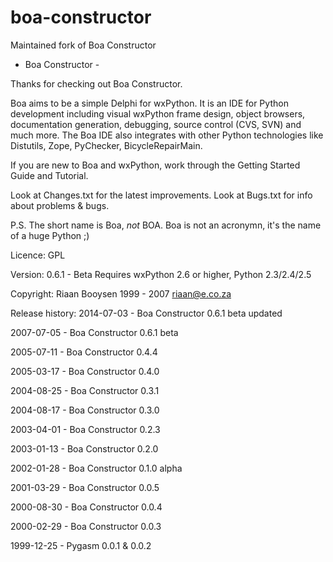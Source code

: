 boa-constructor
===============

Maintained fork of Boa Constructor
- Boa Constructor -

Thanks for checking out Boa Constructor.

Boa aims to be a simple Delphi for wxPython.
It is an IDE for Python development including visual wxPython frame
design, object browsers, documentation generation, debugging,
source control (CVS, SVN) and much more.
The Boa IDE also integrates with other Python technologies like 
Distutils, Zope, PyChecker, BicycleRepairMain.

If you are new to Boa and wxPython, work through the Getting Started Guide
and Tutorial.

Look at Changes.txt for the latest improvements.
Look at Bugs.txt for info about problems & bugs.

P.S. The short name is Boa, *not* BOA. 
Boa is not an acronymn, it's the name of a huge Python ;)

Licence:
GPL

Version:
0.6.1 - Beta
Requires wxPython 2.6 or higher, Python 2.3/2.4/2.5


Copyright:
Riaan Booysen 1999 - 2007
riaan@e.co.za


Release history:
2014-07-03 - Boa Constructor 0.6.1 beta updated

2007-07-05 - Boa Constructor 0.6.1 beta

2005-07-11 - Boa Constructor 0.4.4

2005-03-17 - Boa Constructor 0.4.0

2004-08-25 - Boa Constructor 0.3.1

2004-08-17 - Boa Constructor 0.3.0

2003-04-01 - Boa Constructor 0.2.3

2003-01-13 - Boa Constructor 0.2.0

2002-01-28 - Boa Constructor 0.1.0 alpha

2001-03-29 - Boa Constructor 0.0.5

2000-08-30 - Boa Constructor 0.0.4

2000-02-29 - Boa Constructor 0.0.3

1999-12-25 - Pygasm 0.0.1 & 0.0.2
